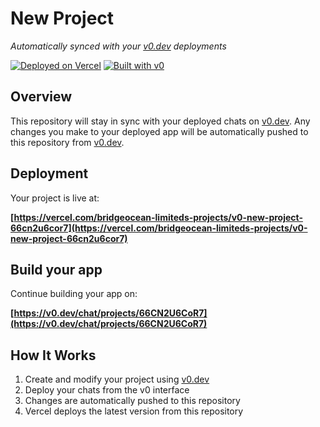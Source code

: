 # New Project

*Automatically synced with your [v0.dev](https://v0.dev) deployments*

[![Deployed on Vercel](https://img.shields.io/badge/Deployed%20on-Vercel-black?style=for-the-badge&logo=vercel)](https://vercel.com/bridgeocean-limiteds-projects/v0-new-project-66cn2u6cor7)
[![Built with v0](https://img.shields.io/badge/Built%20with-v0.dev-black?style=for-the-badge)](https://v0.dev/chat/projects/66CN2U6CoR7)

## Overview

This repository will stay in sync with your deployed chats on [v0.dev](https://v0.dev).
Any changes you make to your deployed app will be automatically pushed to this repository from [v0.dev](https://v0.dev).

## Deployment

Your project is live at:

**[https://vercel.com/bridgeocean-limiteds-projects/v0-new-project-66cn2u6cor7](https://vercel.com/bridgeocean-limiteds-projects/v0-new-project-66cn2u6cor7)**

## Build your app

Continue building your app on:

**[https://v0.dev/chat/projects/66CN2U6CoR7](https://v0.dev/chat/projects/66CN2U6CoR7)**

## How It Works

1. Create and modify your project using [v0.dev](https://v0.dev)
2. Deploy your chats from the v0 interface
3. Changes are automatically pushed to this repository
4. Vercel deploys the latest version from this repository
